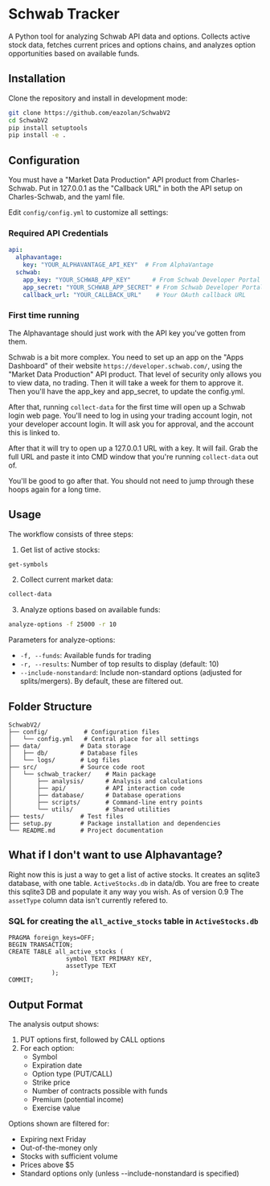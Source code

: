 # Schwab Tracker

A Python tool for analyzing Schwab API data and options. Collects active stock data, fetches current prices and options chains, and analyzes option opportunities based on available funds.

## Installation

Clone the repository and install in development mode:

```bash
git clone https://github.com/eazolan/SchwabV2
cd SchwabV2
pip install setuptools
pip install -e .
```

## Configuration

You must have a "Market Data Production" API product from Charles-Schwab. 
Put in 127.0.0.1 as the "Callback URL" in both the API setup on Charles-Schwab, and the yaml file.

Edit `config/config.yml` to customize all settings:

### Required API Credentials
```yaml
api:
  alphavantage:
    key: "YOUR_ALPHAVANTAGE_API_KEY"  # From AlphaVantage
  schwab:
    app_key: "YOUR_SCHWAB_APP_KEY"      # From Schwab Developer Portal
    app_secret: "YOUR_SCHWAB_APP_SECRET" # From Schwab Developer Portal
    callback_url: "YOUR_CALLBACK_URL"    # Your OAuth callback URL
```
### First time running

The Alphavantage should just work with the API key you've gotten from them.

Schwab is a bit more complex. You need to set up an app on the "Apps Dashboard" of their website `https://developer.schwab.com/`, using the "Market Data Production" API product. That level of security only allows you to view data, no trading. Then it will take a week for them to approve it. Then you'll have the app_key and app_secret, to update the config.yml.

After that, running `collect-data` for the first time will open up a Schwab login web page. You'll need to log in using your trading account login, not your developer account login. It will ask you for approval, and the account this is linked to. 

After that it will try to open up a 127.0.0.1 URL with a key. It will fail. Grab the full URL and paste it into CMD window that you're running `collect-data` out of. 

You'll be good to go after that. You should not need to jump through these hoops again for a long time.

## Usage

The workflow consists of three steps:

1. Get list of active stocks:
```bash
get-symbols
```

2. Collect current market data:
```bash
collect-data
```

3. Analyze options based on available funds:
```bash
analyze-options -f 25000 -r 10
```

Parameters for analyze-options:
- `-f, --funds`: Available funds for trading
- `-r, --results`: Number of top results to display (default: 10)
- `--include-nonstandard`: Include non-standard options (adjusted for splits/mergers). By default, these are filtered out.

## Folder Structure

```
SchwabV2/
├── config/          # Configuration files
│   └── config.yml   # Central place for all settings
├── data/           # Data storage
│   ├── db/         # Database files
│   └── logs/       # Log files
├── src/            # Source code root
│   └── schwab_tracker/    # Main package
│       ├── analysis/      # Analysis and calculations
│       ├── api/           # API interaction code
│       ├── database/      # Database operations
│       ├── scripts/       # Command-line entry points
│       └── utils/         # Shared utilities
├── tests/          # Test files
├── setup.py        # Package installation and dependencies
└── README.md       # Project documentation
```

## What if I don't want to use Alphavantage?

Right now this is just a way to get a list of active stocks. It creates an sqlite3 database, with one table. `ActiveStocks.db` in data/db. You are free to create this sqlite3 DB and populate it any way you wish. As of version 0.9 The `assetType` column data isn't currently refered to.

### SQL for creating the `all_active_stocks` table in `ActiveStocks.db`

```
PRAGMA foreign_keys=OFF;
BEGIN TRANSACTION;
CREATE TABLE all_active_stocks (
                symbol TEXT PRIMARY KEY,
                assetType TEXT 
            );
COMMIT;
```

## Output Format

The analysis output shows:
1. PUT options first, followed by CALL options
2. For each option:
   - Symbol
   - Expiration date
   - Option type (PUT/CALL)
   - Strike price
   - Number of contracts possible with funds
   - Premium (potential income)
   - Exercise value

Options shown are filtered for:
- Expiring next Friday
- Out-of-the-money only
- Stocks with sufficient volume
- Prices above $5
- Standard options only (unless --include-nonstandard is specified)
